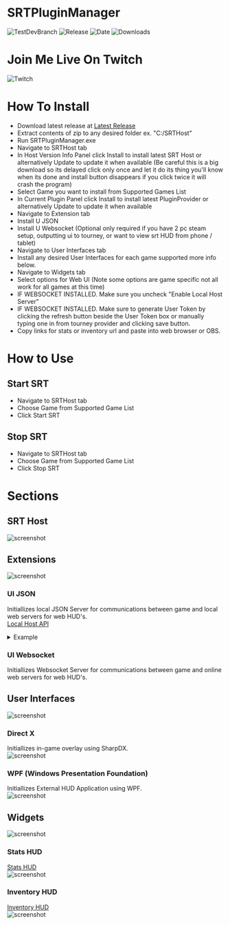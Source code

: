 # SRTPluginManager
![TestDevBranch](https://img.shields.io/github/workflow/status/SpeedrunTooling/SRTPluginManager/Publish?label=latest%20build&style=for-the-badge)
![Release](https://img.shields.io/github/v/release/SpeedrunTooling/SRTPluginManager?label=current%20release&style=for-the-badge)
![Date](https://img.shields.io/github/release-date/SpeedrunTooling/SRTPluginManager?style=for-the-badge)
![Downloads](https://img.shields.io/github/downloads/SpeedrunTooling/SRTPluginManager/total?color=%23007EC6&style=for-the-badge)

# Join Me Live On Twitch
![Twitch](https://img.shields.io/twitch/status/videogameroulette?style=for-the-badge)

# How To Install
- Download latest release at [Latest Release](https://github.com/SpeedrunTooling/SRTPluginManager/releases/latest)
- Extract contents of zip to any desired folder ex. "C:/SRTHost"
- Run SRTPluginManager.exe
- Navigate to SRTHost tab
- In Host Version Info Panel click Install to install latest SRT Host or alternatively Update to update it when available (Be careful this is a big download so its delayed click only once and let it do its thing you'll know when its done and install button disappears if you click twice it will crash the program)
- Select Game you want to install from Supported Games List
- In Current Plugin Panel click Install to install latest PluginProvider or alternatively Update to update it when available
- Navigate to Extension tab
- Install U JSON
- Install U Websocket (Optional only required if you have 2 pc steam setup, outputting ui to tourney, or want to view srt HUD from phone / tablet)
- Navigate to User Interfaces tab
- Install any desired User Interfaces for each game supported more info below.
- Navigate to Widgets tab
- Select options for Web UI (Note some options are game specific not all work for all games at this time)
- IF WEBSOCKET INSTALLED. Make sure you uncheck "Enable Local Host Server"
- IF WEBSOCKET INSTALLED. Make sure to generate User Token by clicking the refresh button beside the User Token box or manually typing one in from tourney provider and clicking save button.
- Copy links for stats or inventory url and paste into web browser or OBS.

# How to Use

## Start SRT
- Navigate to SRTHost tab
- Choose Game from Supported Game List
- Click Start SRT

## Stop SRT
- Navigate to SRTHost tab
- Choose Game from Supported Game List
- Click Stop SRT

# Sections
## SRT Host
![screenshot](https://cdn.discordapp.com/attachments/551840398016774193/865877964464586772/unknown.png)

## Extensions
![screenshot](https://cdn.discordapp.com/attachments/551840398016774193/865878441153134622/unknown.png)

### UI JSON
Initiallizes local JSON Server for communications between game and local web servers for web HUD's.\
[Local Host API](http://localhost:7190)
<details>
  <summary>Example</summary>

```
{
    GameName: "Example API RE2R",
    VersionInfo: "9.9.9.9",
    Timer: {
        IGTRunningTimer: 6028998549,
        IGTCutsceneTimer: 189283718,
        IGTMenuTimer: 1272932590,
        IGTPausedTimer: 1967921896
    },
    PlayerCharacter: 1,
    Player: {
        CurrentHP: 1200,
        MaxHP: 1200,
        Percentage: 1,
        IsAlive: true,
        HealthState: 1
    },
    PlayerName: "Claire: ",
    IsPoisoned: false,
    RankManager: {
        Rank: 6,
        RankScore: 6690.906
    },
    PlayerInventoryCount: 12,
    PlayerInventory: [
        {
            _DebuggerDisplay: "[#2] Item WoodenBoard Quantity 5",
            SlotPosition: 2,
            ItemID: 33,
            WeaponID: -1,
            Attachments: 0,
            Quantity: 5,
            IsItem: true,
            IsWeapon: false,
            IsEmptySlot: false
        },
        {
            _DebuggerDisplay: "[#5] Empty Slot",
            SlotPosition: 5,
            ItemID: 0,
            WeaponID: -1,
            Attachments: 0,
            Quantity: -1,
            IsItem: false,
            IsWeapon: false,
            IsEmptySlot: true
        }
    ],
    EnemyHealth: [
        {
            _DebuggerDisplay: "1500 / 1500 (100.0%)",
            MaximumHP: 1500,
            CurrentHP: 1500,
            IsTrigger: false,
            IsAlive: true,
            IsDamaged: false,
            Percentage: 1
        },
        {
            _DebuggerDisplay: "44 / 890 (4.9%)",
            MaximumHP: 890,
            CurrentHP: 44,
            IsTrigger: false,
            IsAlive: true,
            IsDamaged: true,
            Percentage: 0.0494382
        }
    ],
    IGTCalculated: 3871792935,
    IGTCalculatedTicks: 38717929350,
    IGTTimeSpan: {
        Ticks: 38717929350,
        Days: 0,
        Hours: 1,
        Milliseconds: 792,
        Minutes: 4,
        Seconds: 31,
        TotalDays: 0.044812418229166665,
        TotalHours: 1.0754980375,
        TotalMilliseconds: 3871792.935,
        TotalMinutes: 64.52988225,
        TotalSeconds: 3871.792935
    },
    IGTFormattedString: "01:04:31"
}
```
</details>

### UI Websocket
Initiallizes Websocket Server for communications between game and online web servers for web HUD's.

## User Interfaces
![screenshot](https://cdn.discordapp.com/attachments/551840398016774193/865878463856640010/unknown.png)

### Direct X 
Initiallizes in-game overlay using SharpDX.\
![screenshot](https://cdn.discordapp.com/attachments/551840398016774193/865883096922849320/unknown.png)

### WPF (Windows Presentation Foundation)
Initiallizes External HUD Application using WPF.\
![screenshot](https://cdn.discordapp.com/attachments/551840398016774193/865884741211652116/unknown.png)

## Widgets
![screenshot](https://cdn.discordapp.com/attachments/551840398016774193/865878482801262622/unknown.png)

### Stats HUD
[Stats HUD](https://speedruntooling.github.io/StatsHUD)\
![screenshot](https://cdn.discordapp.com/attachments/551840398016774193/865890495401164801/unknown.png)

### Inventory HUD
[Inventory HUD](https://speedruntooling.github.io/InventoryHUD)\
![screenshot](https://cdn.discordapp.com/attachments/551840398016774193/865890549995536414/unknown.png)
